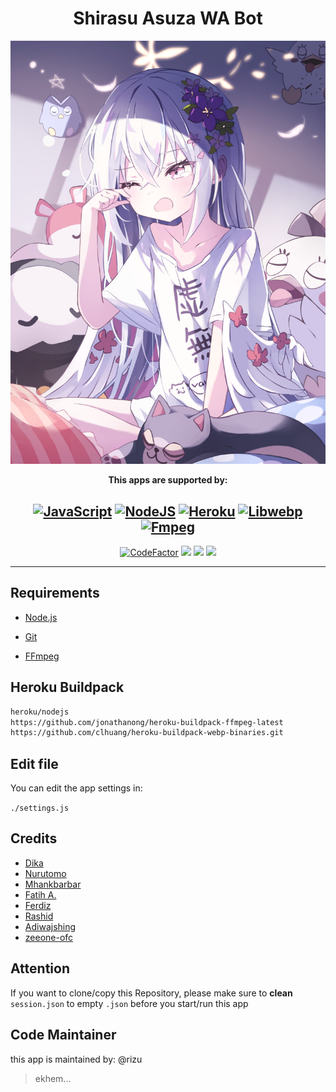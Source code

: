 <div align="center">

# Shirasu Asuza WA Bot

<p align="center">
<img src="https://raw.githubusercontent.com/rizzzky78/rizzzkyRepo/main/azusa.jpg" alt="Shirasu-Azusa" width="auto"/>
</p>

**This apps are supported by:**
## [![JavaScript](https://img.shields.io/badge/JavaScript-d6cc0f?style=for-the-badge&logo=javascript&logoColor=white)](https://www.javascript.com) [![NodeJS](https://img.shields.io/badge/Node.js-43853D?style=for-the-badge&logo=node.js&logoColor=white)](https://nodejs.org/) [![Heroku](https://img.shields.io/badge/Heroku-6567A5?style=for-the-badge&logo=Heroku&logoColor=white)](https://id.heroku.com/) [![Libwebp](https://img.shields.io/badge/Libwebp-EA25f5?style=for-the-badge&logo=Libwebp&logoColor=white)](https://github.com/clhuang/heroku-buildpack-webp-binaries.git/) [![Fmpeg](https://img.shields.io/badge/Ffmpeg-254FF5?style=for-the-badge&logo=Ffmpeg&logoColor=white)](https://github.com/jonathanong/heroku-buildpack-ffmpeg-latest)

[![CodeFactor](https://www.codefactor.io/repository/github/lol-human/bot-wa/badge/master)](https://www.codefactor.io/repository/github/rizzzky78/AzusaShirasu/overview/master) [![](https://img.shields.io/github/repo-size/rizzzky78/AzusaShirasu)](https://github.com/rizzzky78/AzusaShirasu/) [![](https://img.shields.io/github/forks/rizzzky78/AzusaShirasu.svg)](https://github.com/rizzzky78/AzusaShirasu/network/members) [![](https://img.shields.io/github/stars/rizzzky78/AzusaShirasu.svg)](https://github.com/rizzzky78/AzusaShirasu/network/members)

</div>

---

## Requirements

- [Node.js](https://nodejs.org/en/)

- [Git](https://git-scm.com/downloads)

- [FFmpeg](https://github.com/BtbN/FFmpeg-Builds/releases/download/autobuild-2020-12-08-13-03/ffmpeg-n4.3.1-26-gca55240b8c-win64-gpl-4.3.zip)

## Heroku Buildpack
```bash
heroku/nodejs
https://github.com/jonathanong/heroku-buildpack-ffmpeg-latest
https://github.com/clhuang/heroku-buildpack-webp-binaries.git
```

## Edit file
You can edit the app settings in:

`./settings.js`

## Credits

- [Dika](https://github.com/DikaArdnt)
- [Nurutomo](https://github.com/Nurutomo)
- [Mhankbarbar](https://github.com/MhankBarBar)
- [Fatih A.](https://github.com/fatiharridho)
- [Ferdiz](https://github.com/FERDIZ-afk)
- [Rashid](https://github.com/rashidsiregar28)
- [Adiwajshing](https://github.com/adiwajshing)
- [zeeone-ofc](https://zeeone-ofc.github.io)

## Attention

If you want to clone/copy this Repository, please make sure to **clean** `session.json` to empty `.json` before you start/run this app

## Code Maintainer
this app is maintained by: @rizu

> ekhem...
